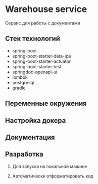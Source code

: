 # Warehouse service

Сервис для работы с документами

## Стек технологий

- spring-boot
- spring-boot-starter-data-jpa
- spring-boot-starter-actuator
- spring-boot-starter-test
- springdoc-openapi-ui
- lombok
- postgresql
- gradle

## Переменные окружения

## Настройка докера

## Документация

## Разработка

1. Для запуска на локальной машине


2. Автоматически отформатировать код

